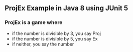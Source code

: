 ## ProjEx Example in Java 8 using JUnit 5

### ProjEx is a game where
- if the number is divisible by 3, you say Proj
- if the number is divisible by 5, you say Ex
- if neither, you say the number